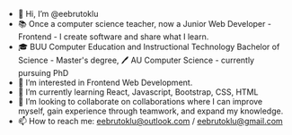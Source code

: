 - 👋 Hi, I’m @eebrutoklu
- 📚 Once a computer science teacher, now a Junior Web Developer - Frontend - I create software and share what I learn.
- 🎓 BUU Computer Education and Instructional Technology Bachelor of Science - Master's degree, 🖊️ AU Computer Science - currently pursuing PhD 
- 👀 I’m interested in Frontend Web Development.
- 🌱 I’m currently learning React, Javascript, Bootstrap, CSS, HTML 
- 💞️ I’m looking to collaborate on collaborations where I can improve myself, gain experience through teamwork, and expand my knowledge.
- 📫 How to reach me: eebrutoklu@outlook.com / eebrutoklu@gmail.com
